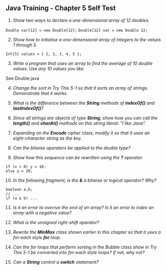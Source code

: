 ## Java Training - Chapter 5 Self Test

1) _Show two ways to declare a one-dimensional array of 12 doubles._

`Double var[12] = new Double[12];`
`Double[12] var = new Double 12;`

2) _Show how to initialise a one-dimensional array of integers to the values 1 through 5._

`Int[5] values = { 1, 2, 3, 4, 5 };`

3) _Write a program that uses an array to find the average of 10 double values. Use any 10 values you like._

See Double.java

4) _Change the sort in Try This 5-1 so that it sorts an array of strings. Demonstrate that it works._

5) _What is the difference between the **String** methods of **indexOf()** and **lastIndexOf()**?_

6) _Since all strings are objects of type **String**, show how you can call the **length()** and **charAt()** methods on this string literal: "I like Java"._

7) _Expanding on the **Encode** cipher class, modify it so that it uses an eight-character string as the key._

8) _Can the bitwise operators be applied to the double type?_

9) _Show how this sequence can be rewritten using the **?** operator._

```
if (x < 0) y = 10;
else y = 20;
```

10) _In the following fragment, is the **&** a bitwise or logical operator? Why?_

```
boolean a,b;
// ...
if (a & b) ...
```

11) _Is it an error to overrun the end of an array? Is it an error to index an array with a negative value?_

12) _What is the unsigned right-shift operator?_

13) _Rewrite the **MinMax** class shown earlier in this chapter so that it uses a for-each style **for** loop._

14) _Can the for loops that perform sorting in the Bubble class show in Try This 5-1 be converted into for-each style loops? If not, why not?_

15) _Can a **String** control a **switch** statement?_